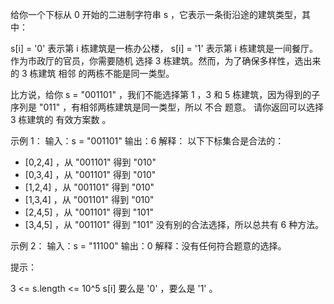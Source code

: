 给你一个下标从 0 开始的二进制字符串 s ，它表示一条街沿途的建筑类型，其中：

s[i] = '0' 表示第 i 栋建筑是一栋办公楼，
s[i] = '1' 表示第 i 栋建筑是一间餐厅。
作为市政厅的官员，你需要随机 选择 3 栋建筑。然而，为了确保多样性，选出来的 3 栋建筑 相邻 的两栋不能是同一类型。

比方说，给你 s = "001101" ，我们不能选择第 1 ，3 和 5 栋建筑，因为得到的子序列是 "011" ，有相邻两栋建筑是同一类型，所以 不合
题意。
请你返回可以选择 3 栋建筑的 有效方案数 。

示例 1：
输入：s = "001101"
输出：6
解释：
以下下标集合是合法的：

- [0,2,4] ，从 "001101" 得到 "010"
- [0,3,4] ，从 "001101" 得到 "010"
- [1,2,4] ，从 "001101" 得到 "010"
- [1,3,4] ，从 "001101" 得到 "010"
- [2,4,5] ，从 "001101" 得到 "101"
- [3,4,5] ，从 "001101" 得到 "101"
  没有别的合法选择，所以总共有 6 种方法。

示例 2：
输入：s = "11100"
输出：0
解释：没有任何符合题意的选择。

提示：

3 <= s.length <= 10^5
s[i] 要么是 '0' ，要么是 '1' 。
